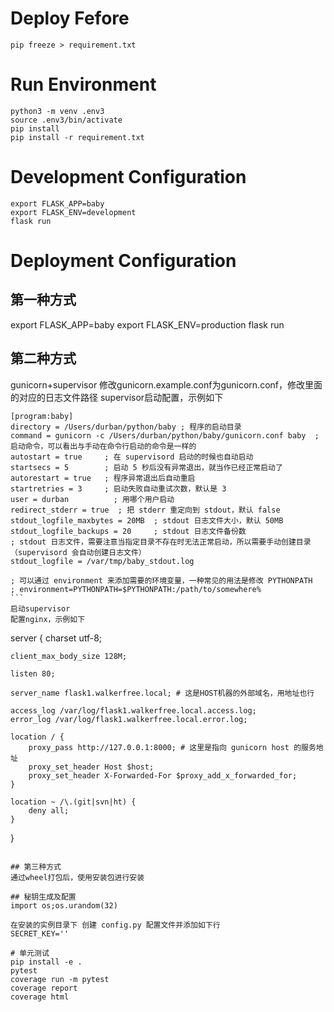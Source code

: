 # Deploy Fefore
```
pip freeze > requirement.txt
```

# Run Environment

```
python3 -m venv .env3
source .env3/bin/activate
pip install
pip install -r requirement.txt
```

# Development Configuration

```
export FLASK_APP=baby
export FLASK_ENV=development
flask run
```

# Deployment Configuration

## 第一种方式
export FLASK_APP=baby
export FLASK_ENV=production
flask run

## 第二种方式
gunicorn+supervisor
修改gunicorn.example.conf为gunicorn.conf，修改里面的对应的日志文件路径
supervisor启动配置，示例如下
```
[program:baby]
directory = /Users/durban/python/baby ; 程序的启动目录
command = gunicorn -c /Users/durban/python/baby/gunicorn.conf baby  ; 启动命令，可以看出与手动在命令行启动的命令是一样的
autostart = true     ; 在 supervisord 启动的时候也自动启动
startsecs = 5        ; 启动 5 秒后没有异常退出，就当作已经正常启动了
autorestart = true   ; 程序异常退出后自动重启
startretries = 3     ; 启动失败自动重试次数，默认是 3
user = durban          ; 用哪个用户启动
redirect_stderr = true  ; 把 stderr 重定向到 stdout，默认 false
stdout_logfile_maxbytes = 20MB  ; stdout 日志文件大小，默认 50MB
stdout_logfile_backups = 20     ; stdout 日志文件备份数
; stdout 日志文件，需要注意当指定目录不存在时无法正常启动，所以需要手动创建目录（supervisord 会自动创建日志文件）
stdout_logfile = /var/tmp/baby_stdout.log

; 可以通过 environment 来添加需要的环境变量，一种常见的用法是修改 PYTHONPATH
; environment=PYTHONPATH=$PYTHONPATH:/path/to/somewhere%                                                                  ```
启动supervisor
配置nginx，示例如下

```
server {
	charset utf-8;

	client_max_body_size 128M;

	listen 80;

	server_name flask1.walkerfree.local; # 这是HOST机器的外部域名，用地址也行

	access_log /var/log/flask1.walkerfree.local.access.log;
	error_log /var/log/flask1.walkerfree.local.error.log;

	location / {
		proxy_pass http://127.0.0.1:8000; # 这里是指向 gunicorn host 的服务地址
		proxy_set_header Host $host;
		proxy_set_header X-Forwarded-For $proxy_add_x_forwarded_for;
	}

	location ~ /\.(git|svn|ht) {
		deny all;
	}
}
```

## 第三种方式
通过wheel打包后，使用安装包进行安装

## 秘钥生成及配置
import os;os.urandom(32)

在安装的实例目录下 创建 config.py 配置文件并添加如下行
SECRET_KEY=''

# 单元测试
pip install -e .
pytest
coverage run -m pytest
coverage report
coverage html

